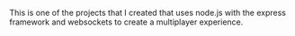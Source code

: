 This is one of the projects that I created that uses node.js with the express framework and websockets to create a multiplayer experience. 
